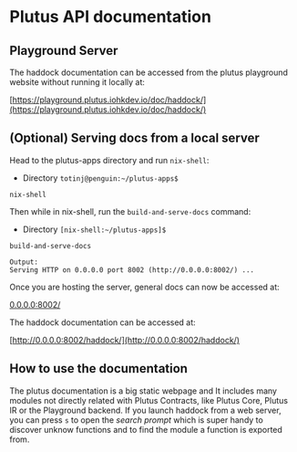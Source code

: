# Plutus API documentation

## Playground Server

The haddock documentation can be accessed from the plutus playground website without running it locally at:

[https://playground.plutus.iohkdev.io/doc/haddock/](https://playground.plutus.iohkdev.io/doc/haddock/)


## (Optional) Serving docs from a local server

Head to the plutus-apps directory and run ```nix-shell```:

 - Directory ```totinj@penguin:~/plutus-apps$ ```
```
nix-shell
```

Then while in nix-shell, run the  ```build-and-serve-docs``` command:

 - Directory ```[nix-shell:~/plutus-apps]$```
```
build-and-serve-docs
```
```
Output:
Serving HTTP on 0.0.0.0 port 8002 (http://0.0.0.0:8002/) ...
```
Once you are hosting the server, general docs can now be accessed at:

[0.0.0.0:8002/](0.0.0.0:8002/)

The haddock documentation can be accessed at:

[http://0.0.0.0:8002/haddock/](http://0.0.0.0:8002/haddock/)


## How to use the documentation

The plutus documentation is a big static webpage and It includes many modules not directly related with Plutus Contracts, like Plutus Core, Plutus IR or the Playground backend. If you launch haddock from a web server, you can press `s` to open the _search prompt_ which is super handy to discover unknow functions and to find the module a function is exported from.
